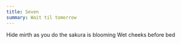```yaml
---
title: Seven
summary: Wait til tomorrow
---
```


Hide mirth as you do
the sakura is blooming
Wet cheeks before bed


